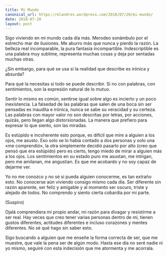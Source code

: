 ```yaml
---
title: Mi Mundo
canonical_url: https://elandres.wordpress.com/2010/07/20/mi-mundo/
date: 2010-07-20
layout: post
---
```


Sigo viviendo en mi mundo cada día más. Merodeo sonámbulo por el estrecho mar de ilusiones. Me aburro más que nunca y pierdo la razón. La belleza real incomparable, la pura fantasía incompartible. Indescriptible es una palabra muy sublime, representa muchas cosas y deja por sentadas muchas otras.  

<!--more-->

¿Sin embargo, para qué se usa si la realidad que describe es irónica y absurda?  

Para qué la necesitas si todo se puede describir. Si no con palabras, con sentimientos, son la expresión natural de lo mutuo.  

Sentir lo mismo es común, sentirse igual sobre algo es incierto y un poco inexistencia. La falsedad de las palabras que salen de una boca sin ser pensadas es inaudita e irónica, nunca se sabe su veracidad y su certeza. Las palabras con mayor valor no son descritas por letras, por acciones, quizás, pero llegan algo distorsionadas. La manera que prefiero para expresar lo que siento, son las miradas.  

Es estúpido e incoherente esto porque, es difícil que mire a alguien a los ojos, me asusto. Eso solo se lo había contado a dos personas y solo una «me comprendió», la otra simplemente decidió pasarlo por alto (creo que pensó que era estúpido) pero es cierto, tengo miedo de mirar a alguien más a los ojos. Los sentimientos en su estado puro me asustan, me intrigan, pero me amilanan, me angustian. Es que me acobardo y no soy capaz de dejarme ver.  

Yo no me conozco y no sé si pueda alguien conocerme, es tan extraño esto. No conocerse aún viviendo consigo mismo cada día. Ser diferente sin razón aparente, ser feliz y amigable y al momento ser oscuro, triste y alejado de todos. No comprendo y siento cierta cobardía por mi parte.  

(Suspiro)  

Ojalá comprendiera mi propio andar, mi razón para divagar y resistirme a ser real. Hay veces que creo tener varias personas dentro de mí, tienen gustos diferentes, actitudes diferentes e incluso corazones y mentes diferentes. No sé qué hago sin saber esto.  

Sigo buscando a alguien que me enseñe la forma correcta de ser, que me muestre, que vale la pena ser de algún modo. Hasta ese día no seré nadie ni yo mismo, seguiré con esta indecisión que me atormenta y me acorrala.  
